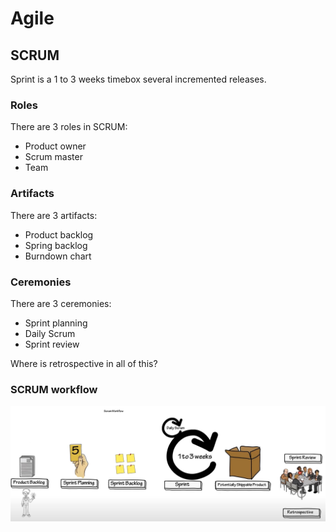 # Agile

## SCRUM

Sprint is a 1 to 3 weeks timebox several incremented releases.

### Roles

There are 3 roles in SCRUM:

- Product owner
- Scrum master
- Team

### Artifacts

There are 3 artifacts:

- Product backlog
- Spring backlog
- Burndown chart

### Ceremonies

There are 3 ceremonies:

- Sprint planning
- Daily Scrum
- Sprint review

Where is retrospective in all of this?

### SCRUM workflow

<img src="scrum%20backlog.jpg" />

